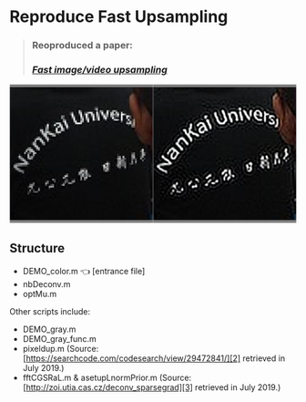 # Reproduce Fast Upsampling
> ### Reoproduced a paper:
> ### [*Fast image/video upsampling*][1]

![cover](https://github.com/zzeitt/Reproduce-FastUpsampling/blob/master/results/cover_comparison.png)

## Structure
* DEMO_color.m 👈 [entrance file]
* nbDeconv.m
* optMu.m

Other scripts include:

* DEMO_gray.m
* DEMO_gray_func.m
* pixeldup.m (Source: [https://searchcode.com/codesearch/view/29472841/][2] retrieved in July 2019.)
* fftCGSRaL.m & asetupLnormPrior.m (Source: [http://zoi.utia.cas.cz/deconv_sparsegrad][3] retrieved in July 2019.)

[1]: https://dl.acm.org/citation.cfm?id=1409106
[2]: https://searchcode.com/codesearch/view/29472841/
[3]: http://zoi.utia.cas.cz/deconv_sparsegrad